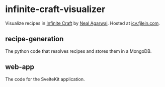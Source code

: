 # infinite-craft-visualizer

Visualize recipes in [Infinite Craft](https://neal.fun/infinite-craft) by [Neal Agarwal](https://neal.fun). Hosted at [icv.fjlein.com](https://icv.fjlein.com).

## recipe-generation

The python code that resolves recipes and stores them in a MongoDB.

## web-app

The code for the SvelteKit application.


